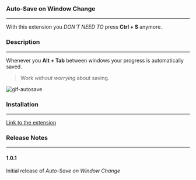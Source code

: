 ### Auto-Save on Window Change
---

With this extension you *DON'T NEED TO* press **Ctrl + S** anymore.

### Description
---

Whenever you **Alt + Tab** between windows your progress is automatically saved.

> Work *without worrying* about saving.

![gif-autosave](https://user-images.githubusercontent.com/32580511/58637255-ca5c6b00-82fa-11e9-89d1-120761537619.gif)

### Installation
---

[Link to the extension](https://marketplace.visualstudio.com/items?itemName=mcright.auto-save&ssr=false#overview)

### Release Notes
---

#### 1.0.1

Initial release of *Auto-Save on Window Change*
